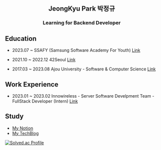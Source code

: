 <h2 align="center">JeongKyu Park 박정규</h2>
<h3 align="center"> Learning for Backend Developer</h3>


<h2>Education</h2>

- 2023.07 ~ SSAFY (Samsung Software Academy For Youth) [Link](https://42seoul.kr/seoul42/main/view)

- 2021.10 ~ 2022.12 42Seoul [Link](https://42seoul.kr/seoul42/main/view)

- 2017.03 ~ 2023.08 Ajou University - Software & Computer Science [Link](http://software.ajou.ac.kr/main.php)


<h2>Work Experience</h2>

- 2023.01 ~ 2023.02 Innowireless - Server Software Develpment Team - FullStack Developer (Intern) [Link](https://www.innowireless.co.kr/pages/kor/main.asp)

<h2>Study</h2>

- [My Notion](https://jeounpar.notion.site/JeongKyu-Park-639628958549428893c9b5261feccaa9)
- [My TechBlog](https://jeounpar.tistory.com/)

[![Solved.ac Profile](http://mazassumnida.wtf/api/v2/generate_badge?boj=cdex6531)](https://solved.ac/cdex6531/)

